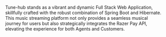 Tune-hub stands as a vibrant and dynamic Full Stack Web Application, skillfully crafted with the robust combination of Spring Boot and Hibernate. This music streaming platform not only provides a seamless musical journey for users but also strategically integrates the Razer Pay API, elevating the experience for both Agents and Customers.
